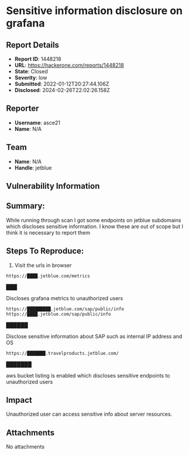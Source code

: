 # Sensitive information disclosure on grafana

## Report Details
- **Report ID**: 1448218
- **URL**: https://hackerone.com/reports/1448218
- **State**: Closed
- **Severity**: low
- **Submitted**: 2022-01-12T20:27:44.106Z
- **Disclosed**: 2024-02-26T22:02:26.158Z

## Reporter
- **Username**: asce21
- **Name**: N/A

## Team
- **Name**: N/A
- **Handle**: jetblue

## Vulnerability Information
## Summary:

While running through scan I got some endpoints on jetblue subdomains which discloses sensitive information. I know these are out of scope but I think it is necessary to report them

## Steps To Reproduce:

  1. Visit the urls in browser

`https://████.jetblue.com/metrics`

███

Discloses  grafana metrics  to unauthorized users

```
https://█████████.jetblue.com/sap/public/info
https://████.jetblue.com/sap/public/info
```

██████

Disclose sensitive information about SAP  such as internal IP address and OS

`https://███████.travelproducts.jetblue.com/`

███████

aws bucket listing is enabled which discloses sensitive endpoints to unauthorized users

## Impact

Unauthorized user can access sensitive info about server resources.

## Attachments
No attachments
